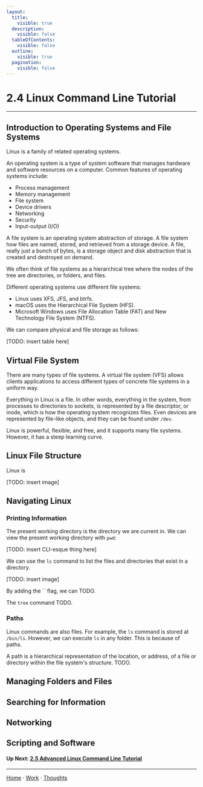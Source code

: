 ```yaml
---
layout:
  title:
    visible: true
  description:
    visible: false
  tableOfContents:
    visible: false
  outline:
    visible: true
  pagination:
    visible: false
---
```


# 2.4 Linux Command Line Tutorial

***

## Introduction to Operating Systems and File Systems

Linux is a family of related operating systems.

An operating system is a type of system software that manages hardware and software resources on a computer. Common features of operating systems include:
* Process management
* Memory management
* File system
* Device drivers
* Networking
* Security
* Input-output (I/O)

A file system is an operating system abstraction of storage. A file system how files are named, stored, and retrieved from a storage device. A file, really just a bunch of bytes, is a storage object and disk abstraction that is created and destroyed on demand.

We often think of file systems as a hierarchical tree where the nodes of the tree are directories, or folders, and files.

Different operating systems use different file systems:
- Linux uses XFS, JFS, and btrfs.
- macOS uses the Hierarchical File System (HFS).
- Microsoft Windows uses File Allocation Table (FAT) and New Technology File System (NTFS).

We can compare physical and file storage as follows:

[TODO: insert table here]

## Virtual File System

There are many types of file systems. A virtual file system (VFS) allows clients applications to access different types of concrete file systems in a uniform way.

Everything in Linux is a file. In other words, everything in the system, from processes to directories to sockets, is represented by a file descriptor, or inode, which is how the operating system recognizes files. Even devices are represented by file-like objects, and they can be found under `/dev`.

Linux is powerful, flexible, and free, and it supports many file systems. However, it has a steep learning curve. 

## Linux File Structure

Linux is 

[TODO: insert image]
 
## Navigating Linux 
### Printing Information
The present working directory is the directory we are current in. We can view the present working directory with `pwd`:

[TODO: insert CLI-esque thing here]

We can use the `ls` command to list the files and directories that exist in a directory.

[TODO: insert image]

By adding the `` flag, we can TODO.

The `tree` command TODO.

### Paths
Linux commands are also files. For example, the `ls` command is stored at `/bin/ls`. However, we can execute `ls` in any folder. This is because of paths.

A path is a hierarchical representation of the location, or address, of a file or directory within the file system's structure. TODO.

## Managing Folders and Files

## Searching for Information

## Networking

## Scripting and Software

#### Up Next: [2.5 Advanced Linux Command Line Tutorial](2.5-advanced-linux-command-line-tutorial.md)

***

[Home](https://sophiecchen.gitbook.io/sophie-chen) ⋅ [Work](https://sophiecchen.gitbook.io/sophie-chen/work) ⋅ [Thoughts](https://sophiecchen.gitbook.io/sophie-chen/thoughts)